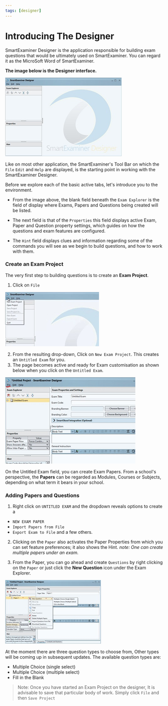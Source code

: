 ```yaml
---
tags: [designer]
---
```

# Introducing The Designer

SmartExaminer Designer is the application responsible for building exam questions that would be ultimately used on SmartExaminer. You can regard it as the MicroSoft Word of SmartExaminer.

**The image below is the Designer interface.**

![Designer UserInterface](../../assets/images/Designer_Images/Designer_user_interface.jpg)

Like on most other application, the SmartExaminer's Tool Bar on which the `File` `Edit`  and `Help` are displayed, is the starting point in working with the SmartExaminer Designer.

Before we explore each of the basic active tabs, let's introduce you to the environment.

- From the image above, the blank field beneath the `Exam Explorer` is the field of display where Exams, Papers and Questions being created will be listed. 

- The next field is that of the `Properties` this field displays active Exam, Paper and Question property settings, which guides on how the questions and exam features are configured.

- The `Hint` field displays clues and information regarding some of the commands you will see as we begin to build questions, and how to work with them.


### Create an Exam Project

The very first step to building questions is to create an **Exam Project**.

1. Click on `File` 

![Designer First Step](../../assets/images/Designer_Images/Intro_Designer_first_start.jpg)

2. From the resulting drop-down, Click on `New Exam Project`. This creates an `Untitled Exam` for you.
3. The page becomes active and ready for Exam customisation as shown below when you click on the `Untitled Exam`.

![Designer Environment](../../assets/images/Designer_Images/Intro_Designer_Page.jpg)

  On the Untitled Exam field, you can create Exam Papers. 
  From a school's perspective, the **Papers** can be regarded as Modules, Courses or Subjects, depending on what term it bears in your school.



### Adding Papers and Questions

  1. Right click on `UNTITLED EXAM` and the dropdown reveals options to create a 
  - `NEW EXAM PAPER` 
  - `Import Papers from File` 
  - `Export Exam to File` and a few others.

  2. Clicking on the `Paper` also activates the Paper Properties from which you can set feature preferences; it also shows the Hint.
  *note: One can create multiple papers under an exam.*
 
  3. From the Paper, you can go ahead and create `Questions` by right clicking on the `Paper` or just click the **New Question** icon under the Exam Explorer.

  ![Intro Question creating](../../assets/images/Designer_Images/Intro_creating_questions.jpg)

At the moment there are three question types to choose from, Other types will be coming up in subsequent updates.
The available question types are:
- Multiple Choice (single select)
- Multiple Choice (multiple select)
- Fill in the Blank

> Note: Once you have started an Exam Project on the designer, It is advisable to save that particular body of work.
> Simply click `File` and then `Save Project`